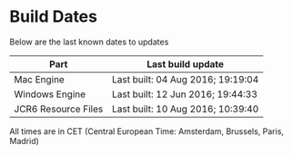 # Build Dates

Below are the last known dates to updates

Part | Last build update
-----|-----
Mac Engine | Last built: 04 Aug 2016; 19:19:04
Windows Engine | Last built: 12 Jun 2016; 19:44:33
JCR6 Resource Files | Last built: 10 Aug 2016; 10:39:40
All times are in CET (Central European Time: Amsterdam, Brussels, Paris, Madrid)




